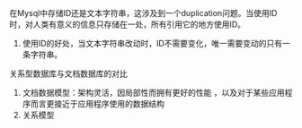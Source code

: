 在Mysql中存储ID还是文本字符串，这涉及到一个duplication问题。当使用ID时，对人类有意义的信息只存储在一处，所有引用它的地方使用ID。
   1. 使用ID的好处，当文本字符串改动时，ID不需要变化，唯一需要变动的只有一条字符串。

关系型数据库与文档数据库的对比
1. 文档数据模型：架构灵活，因局部性而拥有更好的性能
，以及对于某些应用程序而言更接近于应用程序使用的数据结构
2. 关系模型

